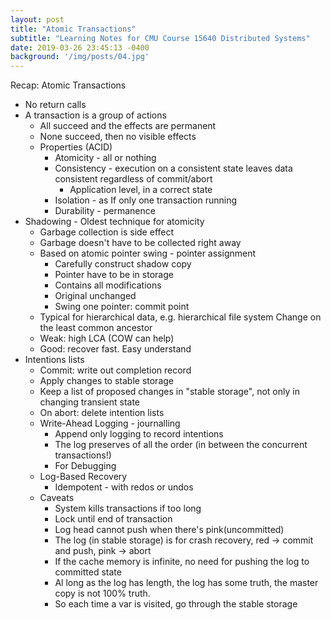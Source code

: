 ```yaml
---
layout: post
title: "Atomic Transactions"
subtitle: "Learning Notes for CMU Course 15640 Distributed Systems"
date: 2019-03-26 23:45:13 -0400
background: '/img/posts/04.jpg'
---
```

Recap: Atomic Transactions
- No return calls
- A transaction is a group of actions
    - All succeed and the effects are permanent
    - None succeed, then no visible effects
    - Properties (ACID)
        - Atomicity - all or nothing
        - Consistency - execution on a consistent state leaves data consistent regardless of commit/abort
            - Application level, in a correct state
        - Isolation - as If only one transaction running
        - Durability - permanence
- Shadowing - Oldest technique for atomicity
    - Garbage collection is side effect
    - Garbage doesn't have to be collected right away
    - Based on atomic pointer swing - pointer assignment
        - Carefully construct shadow copy
        - Pointer have to be in storage
        - Contains all modifications
        - Original unchanged
        - Swing one pointer: commit point
    - Typical for hierarchical data, e.g. hierarchical file system
         Change on the least common ancestor
    - Weak: high LCA (COW can help)
    - Good: recover fast. Easy understand
- Intentions lists
    - Commit: write out completion record
    - Apply changes to stable storage
    - Keep a list of proposed changes in "stable storage", not only in changing transient state
    - On abort: delete intention lists
    - Write-Ahead Logging - journalling
        - Append only logging to record intentions
        - The log preserves of all the order (in between the concurrent transactions!)
        - For Debugging
    - Log-Based Recovery
        - Idempotent - with redos or undos
    - Caveats
        - System kills transactions if too long
        - Lock until end of transaction
        - Log head cannot push when there's pink(uncommitted)
        - The log (in stable storage) is for crash recovery, red -> commit and push, pink -> abort
        - If the cache memory is infinite, no need for pushing the log to committed state
        - Al long as the log has length, the log has some truth, the master copy is not 100% truth.
        - So each time a var is visited, go through the stable storage
        
            

